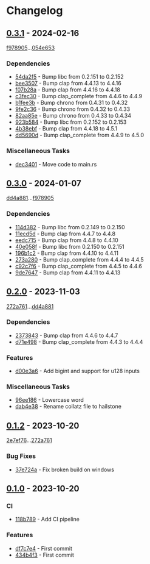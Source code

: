 # Changelog

## [0.3.1](https://github.com/rodmoioliveira/collatz/compare/0.3.0...0.3.1) - 2024-02-16

[f978905](https://github.com/rodmoioliveira/collatz/commit/f978905d6d12e0316f188450ee40f1348bcc3c97)...[054e653](https://github.com/rodmoioliveira/collatz/commit/054e653c49bb36c92304a1a72b6156e42cdf72a7)

### Dependencies

- [54da2f5](https://github.com/rodmoioliveira/collatz/commit/54da2f5d7c2d648ddb6bcaba09d8ff15e0a9df2f) - Bump libc from 0.2.151 to 0.2.152
- [bee3507](https://github.com/rodmoioliveira/collatz/commit/bee3507acf9d15701a1b947ae93d9a27a2cf36f6) - Bump clap from 4.4.13 to 4.4.16
- [f07b28a](https://github.com/rodmoioliveira/collatz/commit/f07b28a0e075285e231549e1341c8fb426c872f0) - Bump clap from 4.4.16 to 4.4.18
- [c3fec30](https://github.com/rodmoioliveira/collatz/commit/c3fec3085a237ad6373a05adb6f0814dbda3b9dc) - Bump clap_complete from 4.4.6 to 4.4.9
- [b1fee3b](https://github.com/rodmoioliveira/collatz/commit/b1fee3bfab146a81d7900d3b9ca5d6ec64f66855) - Bump chrono from 0.4.31 to 0.4.32
- [9fe2c36](https://github.com/rodmoioliveira/collatz/commit/9fe2c36edbfc0f4183f8a4c11228d28ad50b75b9) - Bump chrono from 0.4.32 to 0.4.33
- [82aa85e](https://github.com/rodmoioliveira/collatz/commit/82aa85e305c212096b78e516dc11b2cb2a4d387d) - Bump chrono from 0.4.33 to 0.4.34
- [923b584](https://github.com/rodmoioliveira/collatz/commit/923b584bef8bb54b7446c39408c08adba0de88f8) - Bump libc from 0.2.152 to 0.2.153
- [4b38ebf](https://github.com/rodmoioliveira/collatz/commit/4b38ebf8573ac9b61c4478eaa6d88b4840a8c55d) - Bump clap from 4.4.18 to 4.5.1
- [dd5690d](https://github.com/rodmoioliveira/collatz/commit/dd5690dd1c857abfde860ef23505bdfa5c4187fc) - Bump clap_complete from 4.4.9 to 4.5.0

### Miscellaneous Tasks

- [dec3401](https://github.com/rodmoioliveira/collatz/commit/dec3401a0b9c2ba74a0e759302c6bb7fa8e8da78) - Move code to main.rs

## [0.3.0](https://github.com/rodmoioliveira/collatz/compare/0.2.0...0.3.0) - 2024-01-07

[dd4a881](https://github.com/rodmoioliveira/collatz/commit/dd4a881abfd3ba961d51ab4ae24cc69d41548480)...[f978905](https://github.com/rodmoioliveira/collatz/commit/f978905d6d12e0316f188450ee40f1348bcc3c97)

### Dependencies

- [114d382](https://github.com/rodmoioliveira/collatz/commit/114d3821c18ff3114e46339e6ca3826e10f7987d) - Bump libc from 0.2.149 to 0.2.150
- [11ecd5d](https://github.com/rodmoioliveira/collatz/commit/11ecd5dc6d1c61842d39b4dd7c61750ae205c8f4) - Bump clap from 4.4.7 to 4.4.8
- [eedc715](https://github.com/rodmoioliveira/collatz/commit/eedc7154dcf197bbcf0a639cd8653bd6a05ca8ab) - Bump clap from 4.4.8 to 4.4.10
- [40e058f](https://github.com/rodmoioliveira/collatz/commit/40e058fe4930b96b2c72e4f941e889297e61bcf7) - Bump libc from 0.2.150 to 0.2.151
- [196b1c2](https://github.com/rodmoioliveira/collatz/commit/196b1c27badb8c2220ed0b2216ff6793068a517b) - Bump clap from 4.4.10 to 4.4.11
- [273a280](https://github.com/rodmoioliveira/collatz/commit/273a280a9faed049ed77da161d955e903348d1e4) - Bump clap_complete from 4.4.4 to 4.4.5
- [c92c7f6](https://github.com/rodmoioliveira/collatz/commit/c92c7f670e6b2eca12b7d22cadef23642b26bae6) - Bump clap_complete from 4.4.5 to 4.4.6
- [9de7647](https://github.com/rodmoioliveira/collatz/commit/9de7647fc536c05b91f08b6767ecaa49dd2e3750) - Bump clap from 4.4.11 to 4.4.13

## [0.2.0](https://github.com/rodmoioliveira/collatz/compare/0.1.2...0.2.0) - 2023-11-03

[272a761](https://github.com/rodmoioliveira/collatz/commit/272a7613da2bea9b6ae4c836cb3db95fc863f551)...[dd4a881](https://github.com/rodmoioliveira/collatz/commit/dd4a881abfd3ba961d51ab4ae24cc69d41548480)

### Dependencies

- [2373843](https://github.com/rodmoioliveira/collatz/commit/237384340ac5f9df03f399094569fb6709d6f469) - Bump clap from 4.4.6 to 4.4.7
- [d71e498](https://github.com/rodmoioliveira/collatz/commit/d71e498c68d3500e7661aaa6e9ade9f27cfa89b2) - Bump clap_complete from 4.4.3 to 4.4.4

### Features

- [d00e3a6](https://github.com/rodmoioliveira/collatz/commit/d00e3a6f50804e5abdd71a903cae93e3bb672fee) - Add bigint and support for u128 inputs

### Miscellaneous Tasks

- [96ee186](https://github.com/rodmoioliveira/collatz/commit/96ee18673994fade2e0565f9ac859c76f3b9cbbd) - Lowercase word
- [dab4e38](https://github.com/rodmoioliveira/collatz/commit/dab4e385a686046be4e4b4c1f612889bf0ef9fd0) - Rename collatz file to hailstone

## [0.1.2](https://github.com/rodmoioliveira/collatz/compare/0.1.1...0.1.2) - 2023-10-20

[2e7ef76](https://github.com/rodmoioliveira/collatz/commit/2e7ef7628bb70d48667a09306846bde4102f00dd)...[272a761](https://github.com/rodmoioliveira/collatz/commit/272a7613da2bea9b6ae4c836cb3db95fc863f551)

### Bug Fixes

- [37e724a](https://github.com/rodmoioliveira/collatz/commit/37e724aae837279951a6725b99caa081c70246e7) - Fix broken build on windows

## [0.1.0](https://github.com/rodmoioliveira/collatz/compare/...0.1.0) - 2023-10-20

### CI

- [118b789](https://github.com/rodmoioliveira/collatz/commit/118b789e6378cea0104840680d2f7a9b47a23117) - Add CI pipeline

### Features

- [df7c7e4](https://github.com/rodmoioliveira/collatz/commit/df7c7e4b7e06b406754762921f64a110dec22c20) - First commit
- [434b4f3](https://github.com/rodmoioliveira/collatz/commit/434b4f3bb6072a0c317ad7858004ef23d8d14380) - First commit

